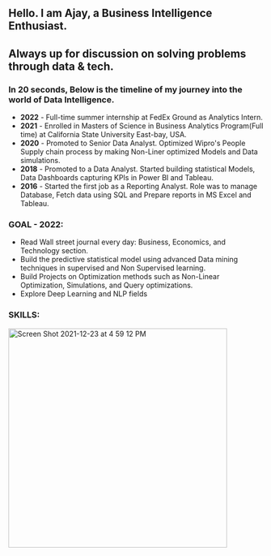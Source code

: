 ## Hello. I am Ajay, a Business Intelligence Enthusiast. 
## Always up for discussion on solving problems through data & tech.

### In 20 seconds, Below is the timeline of my journey into the world of Data Intelligence.
- **2022** - Full-time summer internship at FedEx Ground as Analytics Intern.
- **2021** - Enrolled in Masters of Science in Business Analytics Program(Full time) at California State University East-bay, USA.
- **2020** - Promoted to Senior Data Analyst. Optimized Wipro's People Supply chain process by making Non-Liner optimized Models and Data simulations.
- **2018** - Promoted to a Data Analyst. Started building statistical Models, Data Dashboards capturing KPIs in Power BI and Tableau.
- **2016** - Started the first job as a Reporting Analyst. Role was to manage Database, Fetch data using SQL and Prepare reports in MS Excel and Tableau.

### GOAL - 2022:
- Read Wall street journal every day: Business, Economics, and Technology section.
- Build the predictive statistical model using advanced Data mining techniques in supervised and Non Supervised learning.
- Build Projects on Optimization methods such as Non-Linear Optimization, Simulations, and Query optimizations.
- Explore Deep Learning and NLP fields

### SKILLS:

<img width="432" alt="Screen Shot 2021-12-23 at 4 59 12 PM" src="https://user-images.githubusercontent.com/64645859/147303409-f36a86dc-2b26-41d8-8ee2-93ea3193059b.png">



